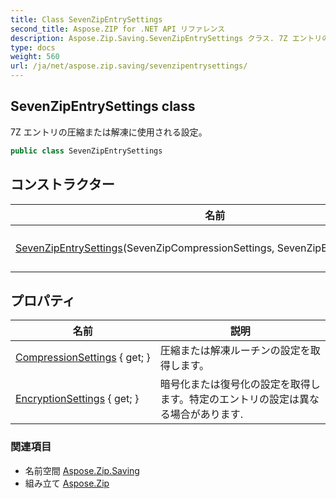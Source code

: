 ```yaml
---
title: Class SevenZipEntrySettings
second_title: Aspose.ZIP for .NET API リファレンス
description: Aspose.Zip.Saving.SevenZipEntrySettings クラス. 7Z エントリの圧縮または解凍に使用される設定
type: docs
weight: 560
url: /ja/net/aspose.zip.saving/sevenzipentrysettings/
---
```

## SevenZipEntrySettings class

7Z エントリの圧縮または解凍に使用される設定。

```csharp
public class SevenZipEntrySettings
```

## コンストラクター

| 名前 | 説明 |
| --- | --- |
| [SevenZipEntrySettings](sevenzipentrysettings/)(SevenZipCompressionSettings, SevenZipEncryptionSettings) | の新しいインスタンスを初期化します`SevenZipEntrySettings`class. |

## プロパティ

| 名前 | 説明 |
| --- | --- |
| [CompressionSettings](../../aspose.zip.saving/sevenzipentrysettings/compressionsettings/) { get; } | 圧縮または解凍ルーチンの設定を取得します。 |
| [EncryptionSettings](../../aspose.zip.saving/sevenzipentrysettings/encryptionsettings/) { get; } | 暗号化または復号化の設定を取得します。特定のエントリの設定は異なる場合があります. |

### 関連項目

* 名前空間 [Aspose.Zip.Saving](../../aspose.zip.saving/)
* 組み立て [Aspose.Zip](../../)


